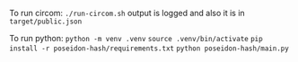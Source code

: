To run circom:
`./run-circom.sh`
output is logged and also it is in `target/public.json`

To run python:
`python -m venv .venv`
`source .venv/bin/activate`
`pip install -r poseidon-hash/requirements.txt`
`python poseidon-hash/main.py`
